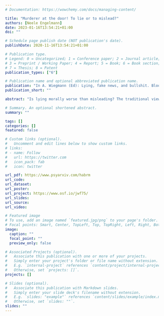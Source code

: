 ```yaml
---
# Documentation: https://wowchemy.com/docs/managing-content/

title: "Murderer at the door! To lie or to mislead?"
authors: [Neele Engelmann]
date: 2023-01-16T13:54:21+01:00
doi: ""

# Schedule page publish date (NOT publication's date).
publishDate: 2020-11-16T13:54:21+01:00

# Publication type.
# Legend: 0 = Uncategorized; 1 = Conference paper; 2 = Journal article;
# 3 = Preprint / Working Paper; 4 = Report; 5 = Book; 6 = Book section;
# 7 = Thesis; 8 = Patent
publication_types: ["6"]

# Publication name and optional abbreviated publication name.
publication: "In A. Wiegmann (Ed): Lying, fake news, and bullshit. Bloomsbury [in press]"
publication_short: ""

abstract: "Is lying morally worse than misleading? The traditional view in philosophy is that it is, although convincing arguments have also been offered for the view that lying and misleading are morally equal (Saul, 2012a). I here report the results of addressing this question empirically. Specifically, I tested ordinary English speakers’ intuitions on the question whether the moral status of lying versus misleading depends on whether it is overall forbidden, permissible, or obligatory to deceive someone. Timmermann & Viebahn (2021) recently proposed that lies are, on average, stronger causes of false beliefs than misleading statements. When morality demands that we deceive someone (such as Kant’s murderer at the door, asking for the location of his innocent victims), lying may thus even be morally better than misleading, since lying is the stronger cause of a desirable outcome here. I could confirm that people take lies to be the more reliable means of deception than misleading statements, possibly because they take speakers to be more committed to the deceptive content of their utterance when they lie. When deception was forbidden, lying was accordingly judged as morally worse than misleading, as Timmermann and Viebahn’s (2021) account predicts. In cases of obligatory deception, lying was indeed sometimes seen as morally better than misleading (in a scenario modelled closely on the murderer at the door case), but not in two other tested scenarios. I discuss possible reasons and outline avenues for further research. Since lying and misleading are concepts that are deeply embedded in everyday life and discourse, I argue that philosophers should take ordinary speakers’ moral intuitions on this matter seriously."

# Summary. An optional shortened abstract.
summary: ""

tags: []
categories: []
featured: false

# Custom links (optional).
#   Uncomment and edit lines below to show custom links.
# links:
# - name: Follow
#   url: https://twitter.com
#   icon_pack: fab
#   icon: twitter

url_pdf: https://www.psyarxiv.com/habrm
url_code:
url_dataset:
url_poster:
url_project: https://www.osf.io/jwf75/
url_slides:
url_source:
url_video:

# Featured image
# To use, add an image named `featured.jpg/png` to your page's folder. 
# Focal points: Smart, Center, TopLeft, Top, TopRight, Left, Right, BottomLeft, Bottom, BottomRight.
image:
  caption: ""
  focal_point: ""
  preview_only: false

# Associated Projects (optional).
#   Associate this publication with one or more of your projects.
#   Simply enter your project's folder or file name without extension.
#   E.g. `internal-project` references `content/project/internal-project/index.md`.
#   Otherwise, set `projects: []`.
projects: []

# Slides (optional).
#   Associate this publication with Markdown slides.
#   Simply enter your slide deck's filename without extension.
#   E.g. `slides: "example"` references `content/slides/example/index.md`.
#   Otherwise, set `slides: ""`.
slides: ""
---
```

